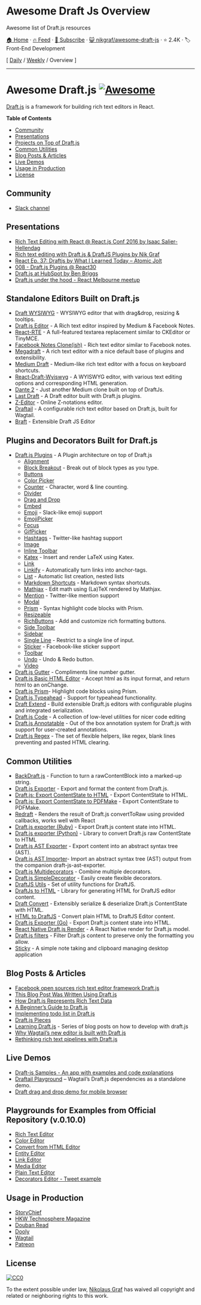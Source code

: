# Awesome Draft Js Overview

Awesome list of Draft.js resources

[🏠 Home](/README.md) · [🔥 Feed](https://www.trackawesomelist.com/nikgraf/awesome-draft-js/rss.xml) · [📮 Subscribe](https://trackawesomelist.us17.list-manage.com/subscribe?u=d2f0117aa829c83a63ec63c2f&id=36a103854c) · [😺 nikgraf/awesome-draft-js](https://github.com/nikgraf/awesome-draft-js) · ⭐ 2.4K · 🏷️ Front-End Development

[ [Daily](/content/nikgraf/awesome-draft-js/README.md) / [Weekly](/content/nikgraf/awesome-draft-js/week/README.md) / Overview ]

---

# Awesome Draft.js [![Awesome](https://cdn.rawgit.com/sindresorhus/awesome/d7305f38d29fed78fa85652e3a63e154dd8e8829/media/badge.svg)](https://github.com/sindresorhus/awesome)

[Draft.js](https://draftjs.org/) is a framework for building rich text editors in React.

**Table of Contents**

*   [Community](https://github.com/nikgraf/awesome-draft-js#community)
*   [Presentations](https://github.com/nikgraf/awesome-draft-js#presentations)
*   [Projects on Top of Draft.js](https://github.com/nikgraf/awesome-draft-js#standalone-editors-built-on-draftjs)
*   [Common Utilities](https://github.com/nikgraf/awesome-draft-js#common-utilities)
*   [Blog Posts & Articles](https://github.com/nikgraf/awesome-draft-js#blog-posts--articles)
*   [Live Demos](https://github.com/nikgraf/awesome-draft-js#live-demos)
*   [Usage in Production](https://github.com/nikgraf/awesome-draft-js#usage-in-production)
*   [License](https://github.com/nikgraf/awesome-draft-js#license)

## Community

*   [Slack channel](https://draftjs.herokuapp.com/)

## Presentations

*   [Rich Text Editing with React @ React.js Conf 2016 by Isaac Salier-Hellendag ](https://www.youtube.com/watch?v=feUYwoLhE_4)
*   [Rich text editing with Draft.js & DraftJS Plugins by Nik Graf](https://www.youtube.com/watch?v=gxNuHZXZMgs)
*   [React Ep. 37: Draftjs by What I Learned Today – Atomic Jolt](https://www.youtube.com/watch?v=0k9suXgCtTA)
*   [008 - Draft.js Plugins @ React30](https://www.youtube.com/watch?v=w-PqnpMizcQ)
*   [Draft.js at HubSpot by Ben Briggs](https://product.hubspot.com/blog/tech-talk-at-night-react-meetup)
*   [Draft.js under the hood - React Melbourne meetup](https://www.youtube.com/watch?feature=player_embedded\&v=vOZAO3jFSHI)

## Standalone Editors Built on Draft.js

*   [Draft WYSIWYG](https://github.com/bkniffler/draft-wysiwyg) - WYSIWYG editor that with drag\&drop, resizing & tooltips.
*   [Draft.js Editor](https://github.com/AlastairTaft/draft-js-editor/) - A Rich text editor inspired by Medium & Facebook Notes.
*   [React-RTE](https://github.com/sstur/react-rte/) - A full-featured textarea replacement similar to CKEditor or TinyMCE.
*   [Facebook Notes Clone(ish)](https://github.com/andrewcoelho/react-text-editor) - Rich text editor similar to Facebook notes.
*   [Megadraft](https://github.com/globocom/megadraft) - A rich text editor with a nice default base of plugins and extensibility.
*   [Medium Draft](https://github.com/brijeshb42/medium-draft) - Medium-like rich text editor with a focus on keyboard shortcuts.
*   [React-Draft-Wyiswyg](https://github.com/jpuri/react-draft-wysiwyg) - A WYISWYG editor, with various text editing options and corresponding HTML generation.
*   [Dante 2](https://github.com/michelson/dante2) - Just another Medium clone built on top of DraftJs.
*   [Last Draft](https://github.com/vacenz/last-draft) - A Draft editor built with Draft.js plugins.
*   [Z-Editor](https://github.com/Z-Editor/Z-Editor) - Online Z-notations editor.
*   [Draftail](https://github.com/springload/draftail/) -  A configurable rich text editor based on Draft.js, built for Wagtail.
*   [Braft](https://github.com/margox/braft-editor) - Extensible Draft JS Editor

## Plugins and Decorators Built for Draft.js

*   [Draft.js Plugins](https://github.com/draft-js-plugins/draft-js-plugins) - A Plugin architecture on top of Draft.js
    *   [Alignment](https://www.draft-js-plugins.com/plugin/alignment)
    *   [Block Breakout](https://github.com/icelab/draft-js-block-breakout-plugin) - Break out of block types as you type.
    *   [Buttons](https://github.com/vacenz/last-draft-js-plugins)
    *   [Color Picker](https://github.com/vacenz/last-draft-js-plugins)
    *   [Counter](https://www.draft-js-plugins.com/plugin/counter) - Character, word & line counting.
    *   [Divider](https://github.com/simsim0709/draft-js-plugins/tree/master/draft-js-divider-plugin)
    *   [Drag and Drop](https://www.draft-js-plugins.com/plugin/drag-n-drop)
    *   [Embed](https://github.com/vacenz/last-draft-js-plugins)
    *   [Emoji](https://www.draft-js-plugins.com/plugin/emoji) - Slack-like emoji support
    *   [EmojiPicker](https://github.com/vacenz/last-draft-js-plugins)
    *   [Focus](https://www.draft-js-plugins.com/plugin/focus)
    *   [GifPicker](https://github.com/vacenz/last-draft-js-plugins)
    *   [Hashtags](https://www.draft-js-plugins.com/plugin/hashtag) - Twitter-like hashtag support
    *   [Image](https://www.draft-js-plugins.com/plugin/image)
    *   [Inline Toolbar](https://www.draft-js-plugins.com/plugin/inline-toolbar)
    *   [Katex](https://github.com/letranloc/draft-js-katex-plugin) - Insert and render LaTeX using Katex.
    *   [Link](https://github.com/vacenz/last-draft-js-plugins)
    *   [Linkify](https://www.draft-js-plugins.com/plugin/linkify) - Automatically turn links into anchor-tags.
    *   [List](https://github.com/samuelmeuli/draft-js-list-plugin) - Automatic list creation, nested lists
    *   [Markdown Shortcuts](https://github.com/ngs/draft-js-markdown-shortcuts-plugin/) - Markdown syntax shortcuts.
    *   [Mathjax](https://github.com/tarjei/draft-js-mathjax-plugin) - Edit math using (La)TeX rendered by Mathjax.
    *   [Mention](https://www.draft-js-plugins.com/plugin/mention) - Twitter-like mention support
    *   [Modal](https://github.com/vacenz/last-draft-js-plugins)
    *   [Prism](https://github.com/withspectrum/draft-js-prism-plugin) - Syntax highlight code blocks with Prism.
    *   [Resizeable](https://www.draft-js-plugins.com/plugin/resizeable)
    *   [RichButtons](https://github.com/jasonphillips/draft-js-richbuttons-plugin) - Add and customize rich formatting buttons.
    *   [Side Toolbar](https://www.draft-js-plugins.com/plugin/side-toolbar)
    *   [Sidebar](https://github.com/vacenz/last-draft-js-plugins)
    *   [Single Line](https://github.com/icelab/draft-js-single-line-plugin) - Restrict to a single line of input.
    *   [Sticker](https://www.draft-js-plugins.com/plugin/sticker) - Facebook-like sticker support
    *   [Toolbar](https://github.com/vacenz/last-draft-js-plugins)
    *   [Undo](https://www.draft-js-plugins.com/plugin/undo) - Undo & Redo button.
    *   [Video](https://www.draft-js-plugins.com/plugin/video)
*   [Draft.js Gutter](https://github.com/seejamescode/draft-js-gutter) - Compliments line number gutter.
*   [Draft.js Basic HTML Editor](https://github.com/dburrows/draft-js-basic-html-editor) - Accept html as its input format, and return html to an onChange.
*   [Draft.js Prism](https://github.com/SamyPesse/draft-js-prism)- Highlight code blocks using Prism.
*   [Draft.js Typeahead](https://github.com/dooly-ai/draft-js-typeahead) - Support for typeahead functionality.
*   [Draft Extend](https://github.com/HubSpot/draft-extend) - Build extensible Draft.js editors with configurable plugins and integrated serialization.
*   [Draft.js Code](https://github.com/SamyPesse/draft-js-code) - A collection of low-level utilities for nicer code editing
*   [Draft.js Annotatable](https://github.com/cltk/annotations) - Out of the box annotation system for Draft.js with support for user-created annotations.
*   [Draft.js Regex](https://github.com/YozhikM/draft-regex) - The set of flexible helpers, like regex, blank lines preventing and pasted HTML clearing.

## Common Utilities

*   [BackDraft.js](https://github.com/evanc/backdraft-js) - Function to turn a rawContentBlock into a marked-up string.
*   [Draft.js Exporter](https://github.com/rkpasia/draft-js-exporter) - Export and format the content from Draft.js.
*   [Draft.js: Export ContentState to HTML](https://github.com/sstur/draft-js-utils/tree/master/packages/draft-js-export-html) - Export ContentState to HTML.
*   [Draft.js: Export ContentState to PDFMake](https://github.com/datagenno/draft-js-export-pdfmake) - Export ContentState to PDFMake.
*   [Redraft](https://github.com/lokiuz/redraft) - Renders the result of Draft.js convertToRaw using provided callbacks, works well with React
*   [Draft.js exporter (Ruby)](https://github.com/ignitionworks/draftjs_exporter) - Export Draft.js content state into HTML.
*   [Draft.js exporter (Python)](https://github.com/springload/draftjs_exporter) - Library to convert Draft.js raw ContentState to HTML
*   [Draft.js AST Exporter](https://github.com/icelab/draft-js-ast-exporter) - Export content into an abstract syntax tree (AST).
*   [Draft.js AST Importer](https://github.com/icelab/draft-js-ast-importer)- Import an abstract syntax tree (AST) output from the companion draft-js-ast-exporter.
*   [Draft.js Multidecorators](https://github.com/SamyPesse/draft-js-multidecorators) - Combine multiple decorators.
*   [Draft.js SimpleDecorator](https://github.com/Soreine/draft-js-simpledecorator) - Easily create flexible decorators.
*   [DraftJS Utils](https://github.com/jpuri/draftjs-utils) - Set of utility functions for DraftJS.
*   [DraftJs to HTML](https://github.com/jpuri/draftjs-to-html) - Library for generating HTML for DraftJS editor content.
*   [Draft Convert](https://github.com/HubSpot/draft-convert) - Extensibly serialize & deserialize Draft.js ContentState with HTML.
*   [HTML to DraftJS](https://github.com/jpuri/html-to-draftjs) - Convert plain HTML to DraftJS Editor content.
*   [Draft.js Exporter (Go)](https://github.com/ejilay/draftjs) - Export Draft.js content state into HTML.
*   [React Native Draft.js Render](https://github.com/globocom/react-native-draftjs-render) - A React Native render for Draft.js model.
*   [Draft.js filters](https://github.com/thibaudcolas/draftjs-filters) - Filter Draft.js content to preserve only the formatting you allow.
*   [Sticky](https://github.com/nadunindunil/sticky) - A simple note taking and clipboard managing desktop application

## Blog Posts & Articles

*   [Facebook open sources rich text editor framework Draft.js](https://code.facebook.com/posts/1684092755205505/facebook-open-sources-rich-text-editor-framework-draft-js/)
*   [This Blog Post Was Written Using Draft.js](https://dev.to/ben/this-blog-post-was-written-using-draftjs)
*   [How Draft.js Represents Rich Text Data](https://medium.com/@rajaraodv/how-draft-js-represents-rich-text-data-eeabb5f25cf2#.7gd8psdvi)
*   [A Beginner’s Guide to Draft.js](https://medium.com/@adrianli/a-beginner-s-guide-to-draft-js-d1823f58d8cc#.uufeulpl5)
*   [Implementing todo list in Draft.js](http://bitwiser.in/2016/08/31/implementing-todo-list-in-draft-js.html)
*   [Draft.js Pieces](https://cannibalcoder.com/2016/12/02/draft-js-pieces/)
*   [Learning Draft.js](https://reactrocket.com/series/learning-draft-js/) - Series of blog posts on how to develop with draft.js
*   [Why Wagtail’s new editor is built with Draft.js](https://wagtail.io/blog/why-wagtail-new-editor-is-built-with-draft-js/)
*   [Rethinking rich text pipelines with Draft.js](https://wagtail.io/blog/rethinking-rich-text-pipelines-with-draft-js/)

## Live Demos

*   [Draft-js Samples - An app with examples and code explanations](https://github.com/Mair/react-meetup-draftjs)
*   [Draftail Playground](https://draftail-playground.herokuapp.com/) – Wagtail’s Draft.js dependencies as a standalone demo.
*   [Draft drag and drop demo for mobile browser](https://github.com/jan4984/draft-dnd-example)

## Playgrounds for Examples from Official Repository (v.0.10.0)

*   [Rich Text Editor](https://codepen.io/Kiwka/pen/YNYvyG)
*   [Color Editor](https://codepen.io/Kiwka/pen/oBpVve)
*   [Convert from HTML Editor](https://codepen.io/Kiwka/pen/YNYgWa)
*   [Entity Editor](https://codepen.io/Kiwka/pen/wgpOoZ)
*   [Link Editor](https://codepen.io/Kiwka/pen/ZLvPeO)
*   [Media Editor](https://codepen.io/Kiwka/pen/rjpRzj)
*   [Plain Text Editor](https://codepen.io/Kiwka/pen/jyYJzb)
*   [Decorators Editor - Tweet example](https://codepen.io/Kiwka/pen/KaZERV)

## Usage in Production

*   [StoryChief](https://www.storychief.io/)
*   [HKW Technosphere Magazine](https://technosphere-magazine.hkw.de/)
*   [Douban Read](https://read.douban.com/editor_ng)
*   [Dooly](https://www.dooly.ai)
*   [Wagtail](https://wagtail.io/)
*   [Patreon](https://www.patreon.com/)

## License

[![CC0](http://mirrors.creativecommons.org/presskit/buttons/88x31/svg/cc-zero.svg)](https://creativecommons.org/publicdomain/zero/1.0/)

To the extent possible under law, [Nikolaus Graf](https://github.com/nikgraf/) has waived all copyright and related or neighboring rights to this work.


